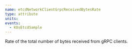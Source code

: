 ```yaml
---
name: etcdNetworkClientGrpcReceivedBytesRate
type: attribute
units: 
events:
  - K8sEtcdSample
---
```


Rate of the total number of bytes received from gRPC clients.